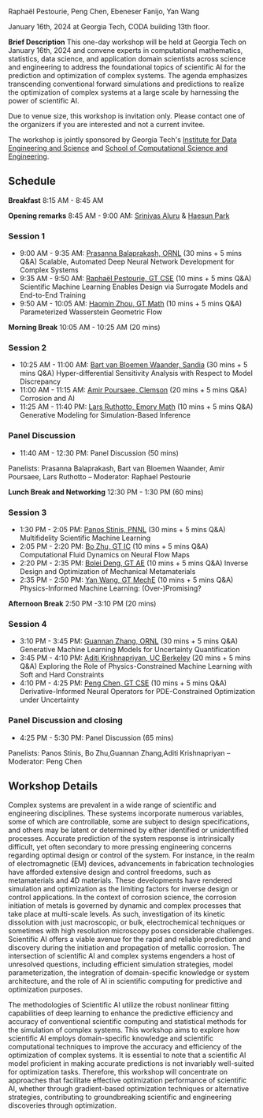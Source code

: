Raphaël Pestourie, Peng Chen, Ebeneser Fanijo, Yan Wang

January 16th, 2024 at Georgia Tech, CODA building 13th floor.

**Brief Description** This one-day workshop will be held at Georgia Tech on January 16th, 2024 and convene experts in computational mathematics, statistics, data science, and application domain scientists across science and engineering to address the foundational topics of scientific AI for the prediction and optimization of complex systems. The agenda emphasizes transcending conventional forward simulations and predictions to realize the optimization of complex systems at a large scale by harnessing the power of scientific AI. 

Due to venue size, this workshop is invitation only. Please contact one of the organizers if you are interested and not a current invitee.

The workshop is jointly sponsored by Georgia Tech's [Institute for Data Engineering and Science](https://research.gatech.edu/data) and [School of Computational Science and Engineering](https://cse.gatech.edu/). 

## Schedule

**Breakfast** 8:15 AM - 8:45 AM

**Opening remarks** 8:45 AM - 9:00 AM: [Srinivas Aluru](https://faculty.cc.gatech.edu/~saluru/) & [Haesun Park](https://faculty.cc.gatech.edu/~hpark/)

### Session 1

- 9:00 AM - 9:35 AM: [Prasanna Balaprakash, ORNL](https://www.ornl.gov/staff-profile/prasanna-balaprakash) (30 mins + 5 mins Q&A) Scalable, Automated Deep Neural Network Development for Complex Systems
- 9:35 AM - 9:50 AM: [Raphaël Pestourie, GT CSE](https://www.raphaelpestourie.com/) (10 mins + 5 mins Q&A) Scientific Machine Learning Enables Design via Surrogate Models and End-to-End Training
- 9:50 AM - 10:05 AM: [Haomin Zhou, GT Math](https://hmzhou.math.gatech.edu/) (10 mins + 5 mins Q&A) Parameterized Wasserstein Geometric Flow

**Morning Break** 10:05 AM - 10:25 AM (20 mins)

### Session 2

- 10:25 AM - 11:00 AM: [Bart van Bloemen Waander, Sandia](https://www.sandia.gov/ccr/staff/bart-g-van-bloemen-waanders/) (30 mins + 5 mins Q&A) Hyper-differential Sensitivity Analysis with Respect to Model Discrepancy
- 11:00 AM - 11:15 AM: [Amir Poursaee, Clemson](https://www.clemson.edu/cecas/departments/ce/people/faculty/poursaee.html) (20 mins + 5 mins Q&A) Corrosion and AI
- 11:25 AM - 11:40 PM: [Lars Ruthotto, Emory Math](https://www.math.emory.edu/~lruthot/) (10 mins + 5 mins Q&A) Generative Modeling for Simulation-Based Inference

### Panel Discussion

- 11:40 AM - 12:30 PM: Panel Discussion (50 mins)

Panelists: Prasanna Balaprakash, Bart van Bloemen Waander, Amir Poursaee, Lars Ruthotto – Moderator: Raphael Pestourie


**Lunch Break and Networking** 12:30 PM - 1:30 PM (60 mins)

### Session 3

- 1:30 PM - 2:05 PM: [Panos Stinis, PNNL](https://www.pnnl.gov/people/panos-stinis) (30 mins + 5 mins Q&A) Multifidelity Scientific Machine Learning
- 2:05 PM - 2:20 PM: [Bo Zhu, GT IC](https://faculty.cc.gatech.edu/~bozhu/) (10 mins + 5 mins Q&A) Computational Fluid Dynamics on Neural Flow Maps
- 2:20 PM - 2:35 PM: [Bolei Deng, GT AE](https://www.boleideng.com/) (10 mins + 5 mins Q&A) Inverse Design and Optimization of Mechanical Metamaterials
- 2:35 PM - 2:50 PM: [Yan Wang, GT MechE](https://research.gatech.edu/yan-wang) (10 mins + 5 mins Q&A) Physics-Informed Machine Learning: (Over-)Promising?

**Afternoon Break** 2:50 PM -3:10 PM (20 mins)

### Session 4

- 3:10 PM - 3:45 PM: [Guannan Zhang, ORNL](https://www.ornl.gov/staff-profile/guannan-zhang) (30 mins + 5 mins Q&A) Generative Machine Learning Models for Uncertainty Quantification
- 3:45 PM - 4:10 PM: [Aditi Krishnapriyan, UC Berkeley](https://a1k12.github.io/) (20 mins + 5 mins Q&A) Exploring the Role of Physics-Constrained Machine Learning with Soft and Hard Constraints
- 4:10 PM - 4:25 PM: [Peng Chen, GT CSE](https://faculty.cc.gatech.edu/~pchen402/) (10 mins + 5 mins Q&A) Derivative-Informed Neural Operators for PDE-Constrained Optimization under Uncertainty

### Panel Discussion and closing 

- 4:25 PM - 5:30 PM: Panel Discussion (65 mins)

Panelists: Panos Stinis, Bo Zhu,Guannan Zhang,Aditi Krishnapriyan – Moderator: Peng Chen

## Workshop Details

Complex systems are prevalent in a wide range of scientific and engineering disciplines. These systems incorporate numerous variables, some of which are controllable, some are subject to design specifications, and others may be latent or determined by either identified or unidentified processes. Accurate prediction of the system response is intrinsically difficult, yet often secondary to more pressing engineering concerns regarding optimal design or control of the system. For instance, in the realm of electromagnetic (EM) devices, advancements in fabrication technologies have afforded extensive design and control freedoms, such as metamaterials and 4D materials. These developments have rendered simulation and optimization as the limiting factors for inverse design or control applications. In the context of corrosion science, the corrosion initiation of metals is governed by dynamic and complex processes that take place at multi-scale levels. As such, investigation of its kinetic dissolution with just macroscopic, or bulk, electrochemical techniques or sometimes with high resolution microscopy poses considerable challenges. Scientific AI offers a viable avenue for the rapid and reliable prediction and discovery during the initiation and propagation of metallic corrosion. The intersection of scientific AI and complex systems engenders a host of unresolved questions, including efficient simulation strategies, model parameterization, the integration of domain-specific knowledge or system architecture, and the role of AI in scientific computing for predictive and optimization purposes. 
 
The methodologies of Scientific AI utilize the robust nonlinear fitting capabilities of deep learning to enhance the predictive efficiency and accuracy of conventional scientific computing and statistical methods for the simulation of complex systems. This workshop aims to explore how scientific AI employs domain-specific knowledge and scientific computational techniques to improve the accuracy and efficiency of the optimization of complex systems. It is essential to note that a scientific AI model proficient in making accurate predictions is not invariably well-suited for optimization tasks. Therefore, this workshop will concentrate on approaches that facilitate effective optimization performance of scientific AI, whether through gradient-based optimization techniques or alternative strategies, contributing to groundbreaking scientific and engineering discoveries through optimization. 
